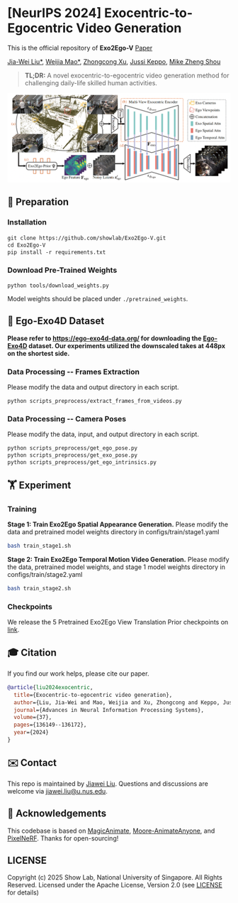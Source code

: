# [NeurIPS 2024] Exocentric-to-Egocentric Video Generation

  
This is the official repository of **Exo2Ego-V** [Paper](https://proceedings.neurips.cc/paper_files/paper/2024/file/f5a8b5e5d007e66c929b971c2bc21d76-Paper-Conference.pdf)

[Jia-Wei Liu*](https://jia-wei-liu.github.io/), [Weijia Mao*](https://scholar.google.com/citations?user=S7bGBmkyNtEC&hl=zh-CN),  [Zhongcong Xu](https://scholar.google.com/citations?user=-4iADzMAAAAJ&hl=en), [Jussi Keppo](https://www.jussikeppo.com/), [Mike Zheng Shou](https://sites.google.com/view/showlab)

> **TL;DR:** A novel exocentric-to-egocentric video generation method for challenging daily-life skilled human activities.

<img  src="assets/pipeline.png"  alt="Exo2Ego-V"  style="zoom:67%;"  />
  

## 📝 Preparation

 
### Installation
```
git clone https://github.com/showlab/Exo2Ego-V.git
cd Exo2Ego-V
pip install -r requirements.txt
```

### Download Pre-Trained Weights
```shell
python tools/download_weights.py
```
Model weights should be placed under `./pretrained_weights`.


## 🚀 Ego-Exo4D Dataset

**Please refer to https://ego-exo4d-data.org/ for downloading the [Ego-Exo4D](https://arxiv.org/abs/2311.18259) dataset. Our experiments utilized the downscaled takes at 448px on the shortest side.**

### Data Processing -- Frames Extraction
Please modify the data and output directory in each script.
```shell
python scripts_preprocess/extract_frames_from_videos.py
```
### Data Processing -- Camera Poses
Please modify the data, input, and output directory in each script.
```shell
python scripts_preprocess/get_ego_pose.py
python scripts_preprocess/get_exo_pose.py
python scripts_preprocess/get_ego_intrinsics.py
```

## 🏋️‍️ Experiment

### Training
**Stage 1: Train Exo2Ego Spatial Appearance Generation.**
Please modify the data and pretrained model weights directory in configs/train/stage1.yaml
```bash
bash train_stage1.sh
```

**Stage 2: Train Exo2Ego Temporal Motion Video Generation.** 
Please modify the data, pretrained model weights, and stage 1 model weights directory in configs/train/stage2.yaml
```bash
bash train_stage2.sh
```

### Checkpoints
We release the 5 Pretrained Exo2Ego View Translation Prior checkpoints on [link](https://drive.google.com/drive/folders/1ha9cdVl1P0kSOIi0fqfImZI54sjd1dNJ?usp=sharing).

## 🎓 Citation

If you find our work helps, please cite our paper.

```bibtex
@article{liu2024exocentric,
  title={Exocentric-to-egocentric video generation},
  author={Liu, Jia-Wei and Mao, Weijia and Xu, Zhongcong and Keppo, Jussi and Shou, Mike Zheng},
  journal={Advances in Neural Information Processing Systems},
  volume={37},
  pages={136149--136172},
  year={2024}
}
```

## ✉️ Contact
This repo is maintained by [Jiawei Liu](https://jia-wei-liu.github.io/). Questions and discussions are welcome via jiawei.liu@u.nus.edu.

## 🙏 Acknowledgements
This codebase is based on [MagicAnimate](https://showlab.github.io/magicanimate/), [Moore-AnimateAnyone](https://github.com/MooreThreads/Moore-AnimateAnyone), and [PixelNeRF](https://github.com/sxyu/pixel-nerf). Thanks for open-sourcing!

## LICENSE
Copyright (c) 2025 Show Lab, National University of Singapore. All Rights Reserved. Licensed under the Apache License, Version 2.0 (see [LICENSE](https://github.com/showlab/Exo2Ego-V/blob/main/LICENSE) for details)